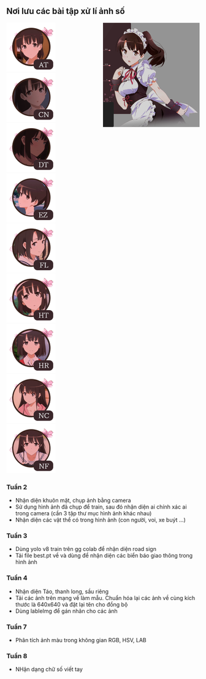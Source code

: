 <h2> Nơi lưu các bài tập xử lí ảnh số </h2>
<div style="display: flex; justify-content: center;">
<div style="flex: 1; text-align: left;">
<img src="./img/selection-mod-autoplay@2x.png" alt="drawing" width = "128"/>
<img src="./img/selection-mod-cinema@2x.png" alt="drawing" width = "128"/>
<img src="./img/selection-mod-doubletime@2x.png" alt="drawing" width = "128"/>
<img src="./img/selection-mod-easy@2x.png" alt="drawing" width = "128"/>
<img src="./img/selection-mod-flashlight@2x.png" alt="drawing" width = "128"/>
<img src="./img/selection-mod-halftime@2x.png" alt="drawing" width = "128"/>
<img src="./img/selection-mod-hardrock@2x.png" alt="drawing" width = "128"/>
<img src="./img/selection-mod-nightcore@2x.png" alt="drawing" width = "128"/>
<img src="./img/selection-mod-nofail@2x.png" alt="drawing" width = "128"/>

</div>
<div style="flex: 1;">
<img src="./img/qw.png" width="" />
</div>
</div>
<h3> Tuần 2 </h3>

- Nhận diện khuôn mặt, chụp ảnh bằng camera
- Sử dụng hình ảnh đã chụp để train, sau đó nhận diện ai chính xác ai trong camera (cần 3 tập thư mục hình ảnh khác nhau)
- Nhận diện các vật thể có trong hình ảnh (con người, voi, xe buýt ...)

<h3> Tuần 3 </h3>

- Dùng yolo v8 train trên gg colab để nhận diện road sign
- Tải file best.pt về và dùng để nhận diện các biển báo giao thông trong hình ảnh

<h3> Tuần 4 </h3>

- Nhận diện Táo, thanh long, sầu riêng
- Tải các ảnh trên mạng về làm mẫu. Chuẩn hóa lại các ảnh về cùng kích thước là 640x640 và đặt lại tên cho đồng bộ
- Dùng lableImg để gán nhãn cho các ảnh

<h3> Tuần 7 </h3>

- Phân tích ảnh màu trong không gian RGB, HSV, LAB

<h3> Tuần 8 </h3>

- NHận dạng chữ số viết tay